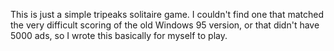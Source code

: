This is just a simple tripeaks solitaire game.  I couldn't find one that matched the very difficult scoring of the old Windows 95 version, or that didn't have 5000 ads, so I wrote this basically for myself to play.
